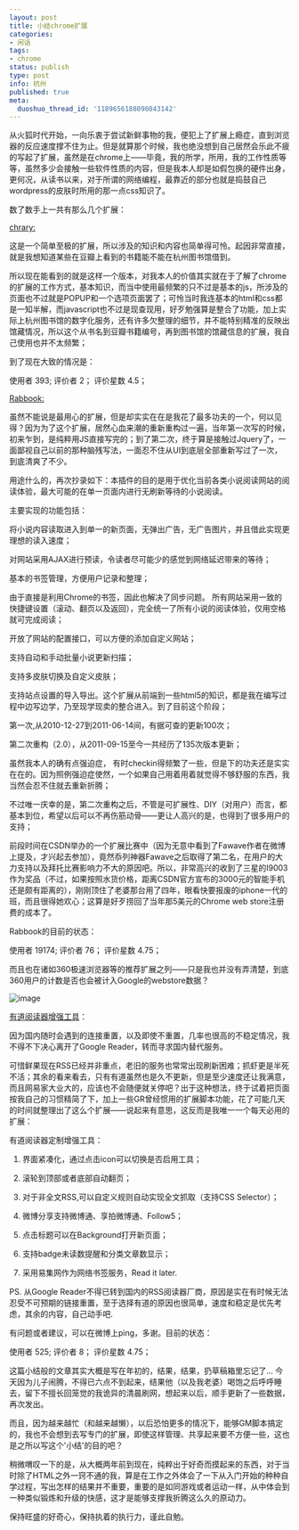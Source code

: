 ```yaml
---
layout: post
title: 小结chrome扩展
categories:
- 闲话
tags:
- chrome
status: publish
type: post
info: 杭州
published: true
meta:
  duoshuo_thread_id: '1189656188090843142'
---
```

从火狐时代开始，一向乐衷于尝试新鲜事物的我，便犯上了扩展上瘾症，直到浏览器的反应速度撑不住为止。但是就算那个时候，我也绝没想到自己居然会乐此不疲的写起了扩展，虽然是在chrome上——毕竟，我的所学，所用，我的工作性质等等，虽然多少会接触一些软件性质的内容，但是我本人却是如假包换的硬件出身，更何况，从读书以来，对于所谓的网络编程，最靠近的部分也就是捣鼓自己wordpress的皮肤时所用的那一点css知识了。

数了数手上一共有那么几个扩展：

[chrary:](https://chrome.google.com/webstore/detail/nhalbnnplhdmjolngpljjpdccnocngfb)

这是一个简单至极的扩展，所以涉及的知识和内容也简单得可怜。起因非常直接，就是我想知道某些在豆瓣上看到的书籍能不能在杭州图书馆借到。

所以现在能看到的就是这样一个版本，对我本人的价值其实就在于了解了chrome的扩展的工作方式，基本知识，而当中使用最频繁的只不过是基本的js，所涉及的页面也不过就是POPUP和一个选项页面罢了；可怜当时我连基本的html和css都是一知半解，而javascript也不过是现查现用，好歹勉强算是整合了功能，加上实际上杭州图书馆的数字化服务，还有许多欠整理的细节，并不能特别精准的反映出馆藏情况，所以这个从书名到豆瓣书籍编号，再到图书馆的馆藏信息的扩展，我自己使用也并不太频繁；

到了现在大致的情况是：

使用者 393; 评价者 2； 评价星数 4.5； 

[Rabbook:](https://chrome.google.com/webstore/detail/nndomihejeomoigdjeganklacijoolgg)

虽然不能说是最用心的扩展，但是却实实在在是我花了最多功夫的一个，何以见得？因为为了这个扩展，居然心血来潮的重新重构过一遍，当年第一次写的时候，初来乍到，是纯粹用JS直接写完的；到了第二次，终于算是接触过Jquery了，一面鄙视自己以前的那种脑残写法，一面忍不住从UI到底层全部重新写过了一次，到底清爽了不少。

用途什么的，再次抄录如下：本插件的目的是用于优化当前各类小说阅读网站的阅读体验，最大可能的在单一页面内进行无刷新等待的小说阅读。

主要实现的功能包括：

将小说内容读取进入到单一的新页面，无弹出广告，无广告图片，并且借此实现更理想的读入速度；

对网站采用AJAX进行预读，令读者尽可能少的感觉到网络延迟带来的等待；

基本的书签管理，方便用户记录和整理；

由于直接是利用Chrome的书签，因此也解决了同步问题。 所有网站采用一致的快捷键设置（滚动、翻页以及返回），完全统一了所有小说的阅读体验，仅用空格就可完成阅读；

开放了网站的配置接口，可以方便的添加自定义网站；

支持自动和手动批量小说更新扫描；

支持多皮肤切换及自定义皮肤；

支持站点设置的导入导出。这个扩展从前端到一些html5的知识，都是我在编写过程中边写边学，乃至现学现卖的整合进入。到了目前这个阶段；

第一次,从2010-12-27到2011-06-14间，有据可查的更新100次；

第二次重构（2.0），从2011-09-15至今一共经历了135次版本更新；

虽然我本人的确有点强迫症， 有时checkin得频繁了一些，但是下的功夫还是实实在在的。因为照例强迫症使然，一个如果自己用着用着就觉得不够舒服的东西，我当然会忍不住就去重新折腾；

不过唯一庆幸的是，第二次重构之后，不管是可扩展性、DIY（对用户）而言，都基本到位，希望以后可以不再伤筋动骨——更让人高兴的是，也得到了很多用户的支持；

前段时间在CSDN举办的一个扩展比赛中（因为无意中看到了Fawave作者在微博上提及，才兴起去参加），竟然忝列神器Fawave之后取得了第二名，在用户的大力支持以及拜托比赛影响力不大的原因吧。所以，非常高兴的收到了三星的I9003作为奖品（不过，如果按照水货价格，距离CSDN官方宣布的3000元的智能手机还是颇有距离的），刚刚顶住了老婆那台用了四年，眼看快要报废的iphone一代的班，而且很得她欢心；这算是好歹捞回了当年那5美元的Chrome web store注册费的成本了。

Rabbook的目前的状态：

使用者 19174; 评价者 76； 评价星数 4.75；

而且也在诸如360极速浏览器等的推荐扩展之列——只是我也并没有弄清楚，到底360用户的计数是否也会被计入Google的webstore数据？

![image](http://mooninsky.net/wp-content/uploads/2012/01/wpid-C360_2012-01-11-00-06-54.jpg)

[有道阅读器增强工具](https://chrome.google.com/webstore/detail/iigggdiliiogjkdljmhcmfkiglnmhcgb)：

因为国内随时会遇到的连接重置，以及即使不重置，几率也很高的不稳定情况，我不得不下决心离开了Google Reader，转而寻求国内替代服务。

可惜鲜果现在RSS已经并非重点，老旧的服务也常常出现刷新困难；抓虾更是半死不活；其余的看来看去，只有有道虽然也是久不更新，但是至少速度还让我满意，而且网易家大业大的，应该也不会随便就关停吧？出于这种想法，终于试着把页面按我自己的习惯精简了下，加上一些GR曾经惯用的扩展脚本功能，花了可能几天的时间就整理出了这么个扩展——说起来有意思，这反而是我唯一一个每天必用的扩展：

 有道阅读器定制增强工具：

1. 界面紧凑化，通过点击icon可以切换是否启用工具；

2. 滚轮到顶部或者底部自动翻页；

3. 对于非全文RSS,可以自定义规则自动实现全文抓取（支持CSS Selector）；

4. 微博分享支持微博通、享拍微博通、Follow5；

5. 点击标题可以在Background打开新页面；

6. 支持badge未读数提醒和分类文章数显示；

7. 采用易集网作为网络书签服务，Read it later.

PS. 从Google Reader不得已转到国内的RSS阅读器厂商，原因是实在有时候无法忍受不可预期的链接重置，至于选择有道的原因也很简单，速度和稳定是优先考虑，其余的内容，自己动手吧.

有问题或者建议，可以在微博上ping，多谢。目前的状态：

使用者 525; 评价者 8； 评价星数 4.75；

 这篇小结般的文章其实大概是写在年初的，结果，结果，扔草稿箱里忘记了... 今天因为儿子闹腾，不得已六点不到起来，结果他（以及我老婆）喝饱之后呼呼睡去，留下不擅长回笼觉的我诡异的清晨刷网，想起来以后，顺手更新了一些数据，再次发出。

而且，因为越来越忙（和越来越懒），以后恐怕更多的情况下，能够GM脚本搞定的，我也不会想到去写专门的扩展，即使这样管理、共享起来要不方便一些，这也是之所以写这个'小结'的目的吧？

稍微喟叹一下的是，从大概两年前到现在，纯粹出于好奇而摸起来的东西，对于当时除了HTML之外一窍不通的我，算是在工作之外体会了一下从入门开始的种种自学过程，写出怎样的结果并不重要，重要的是如同游戏或者运动一样，从中体会到一种类似锻炼和升级的快感，这才是能够支撑我折腾这么久的原动力。

保持旺盛的好奇心，保持执着的执行力，谨此自勉。

